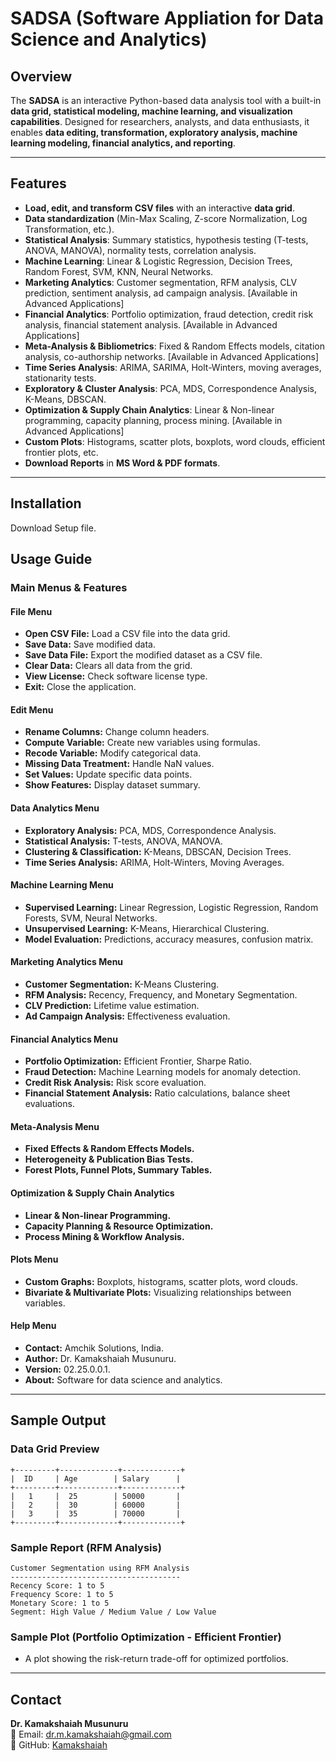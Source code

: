 # SADSA (Software Appliation for Data Science and Analytics)

## Overview

The **SADSA** is an interactive Python-based data analysis tool with a built-in **data grid, statistical modeling, machine learning, and visualization capabilities**. Designed for researchers, analysts, and data enthusiasts, it enables **data editing, transformation, exploratory analysis, machine learning modeling, financial analytics, and reporting**.

---

## Features

- **Load, edit, and transform CSV files** with an interactive **data grid**.
- **Data standardization** (Min-Max Scaling, Z-score Normalization, Log Transformation, etc.).
- **Statistical Analysis**: Summary statistics, hypothesis testing (T-tests, ANOVA, MANOVA), normality tests, correlation analysis.
- **Machine Learning**: Linear & Logistic Regression, Decision Trees, Random Forest, SVM, KNN, Neural Networks.
- **Marketing Analytics**: Customer segmentation, RFM analysis, CLV prediction, sentiment analysis, ad campaign analysis. [Available in Advanced Applications]
- **Financial Analytics**: Portfolio optimization, fraud detection, credit risk analysis, financial statement analysis. [Available in Advanced Applications]
- **Meta-Analysis & Bibliometrics**: Fixed & Random Effects models, citation analysis, co-authorship networks. [Available in Advanced Applications]
- **Time Series Analysis**: ARIMA, SARIMA, Holt-Winters, moving averages, stationarity tests.
- **Exploratory & Cluster Analysis**: PCA, MDS, Correspondence Analysis, K-Means, DBSCAN.
- **Optimization & Supply Chain Analytics**: Linear & Non-linear programming, capacity planning, process mining. [Available in Advanced Applications]
- **Custom Plots**: Histograms, scatter plots, boxplots, word clouds, efficient frontier plots, etc.
- **Download Reports** in **MS Word & PDF formats**.

---

## Installation

Download Setup file. 

## Usage Guide

### **Main Menus & Features**

#### **File Menu**

- **Open CSV File:** Load a CSV file into the data grid.
- **Save Data:** Save modified data.
- **Save Data File:** Export the modified dataset as a CSV file.
- **Clear Data:** Clears all data from the grid.
- **View License:** Check software license type.
- **Exit:** Close the application.

#### **Edit Menu**

- **Rename Columns:** Change column headers.
- **Compute Variable:** Create new variables using formulas.
- **Recode Variable:** Modify categorical data.
- **Missing Data Treatment:** Handle NaN values.
- **Set Values:** Update specific data points.
- **Show Features:** Display dataset summary.

#### **Data Analytics Menu**

- **Exploratory Analysis:** PCA, MDS, Correspondence Analysis.
- **Statistical Analysis:** T-tests, ANOVA, MANOVA.
- **Clustering & Classification:** K-Means, DBSCAN, Decision Trees.
- **Time Series Analysis:** ARIMA, Holt-Winters, Moving Averages.

#### **Machine Learning Menu**

- **Supervised Learning:** Linear Regression, Logistic Regression, Random Forests, SVM, Neural Networks.
- **Unsupervised Learning:** K-Means, Hierarchical Clustering.
- **Model Evaluation:** Predictions, accuracy measures, confusion matrix.

#### **Marketing Analytics Menu**

- **Customer Segmentation:** K-Means Clustering.
- **RFM Analysis:** Recency, Frequency, and Monetary Segmentation.
- **CLV Prediction:** Lifetime value estimation.
- **Ad Campaign Analysis:** Effectiveness evaluation.

#### **Financial Analytics Menu**

- **Portfolio Optimization:** Efficient Frontier, Sharpe Ratio.
- **Fraud Detection:** Machine Learning models for anomaly detection.
- **Credit Risk Analysis:** Risk score evaluation.
- **Financial Statement Analysis:** Ratio calculations, balance sheet evaluations.

#### **Meta-Analysis Menu**

- **Fixed Effects & Random Effects Models.**
- **Heterogeneity & Publication Bias Tests.**
- **Forest Plots, Funnel Plots, Summary Tables.**

#### **Optimization & Supply Chain Analytics**

- **Linear & Non-linear Programming.**
- **Capacity Planning & Resource Optimization.**
- **Process Mining & Workflow Analysis.**

#### **Plots Menu**

- **Custom Graphs:** Boxplots, histograms, scatter plots, word clouds.
- **Bivariate & Multivariate Plots:** Visualizing relationships between variables.

#### **Help Menu**

- **Contact:** Amchik Solutions, India.
- **Author:** Dr. Kamakshaiah Musunuru.
- **Version:** 02.25.0.0.1.
- **About:** Software for data science and analytics.

---

## Sample Output

### **Data Grid Preview**

```
+---------+-------------+-------------+
|  ID     | Age        | Salary      |
+---------+-------------+-------------+
|   1     |  25        | 50000       |
|   2     |  30        | 60000       |
|   3     |  35        | 70000       |
+---------+-------------+-------------+
```

### **Sample Report (RFM Analysis)**

```
Customer Segmentation using RFM Analysis
--------------------------------------
Recency Score: 1 to 5
Frequency Score: 1 to 5
Monetary Score: 1 to 5
Segment: High Value / Medium Value / Low Value
```

### **Sample Plot (Portfolio Optimization - Efficient Frontier)**

- A plot showing the risk-return trade-off for optimized portfolios.

---

## Contact

**Dr. Kamakshaiah Musunuru**\
📧 Email: [dr.m.kamakshaiah@gmail.com](mailto\:dr.m.kamakshaiah@gmail.com)\
🔗 GitHub: [Kamakshaiah](https://github.com/Kamakshaiah)

